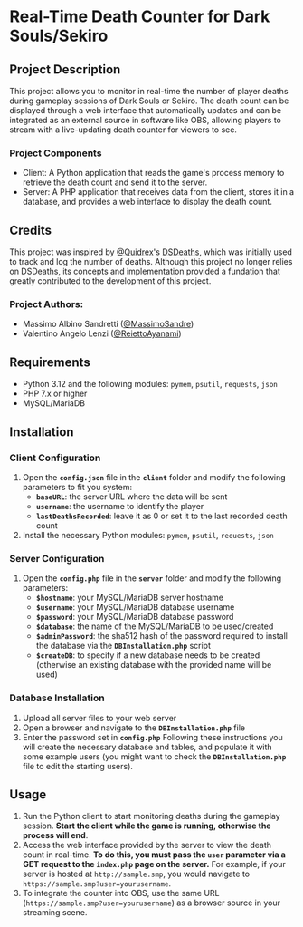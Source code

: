# Real-Time Death Counter for Dark Souls/Sekiro

## Project Description
This project allows you to monitor in real-time the number of player deaths during gameplay sessions of Dark Souls or Sekiro. The death count can be displayed through a web interface that automatically updates and can be integrated as an external source in software like OBS, allowing players to stream with a live-updating death counter for viewers to see.

### Project Components
- Client: A Python application that reads the game's process memory to retrieve the death count and send it to the server.
- Server: A PHP application that receives data from the client, stores it in a database, and provides a web interface to display the death count. 

## Credits
This project was inspired by [@Quidrex](https://github.com/Quidrex)'s [DSDeaths](https://github.com/Quidrex/DSDeaths), which was initially used to track and log the number of deaths. Although this project no longer relies on DSDeaths, its concepts and implementation provided a fundation that greatly contributed to the development of this project.

### Project Authors:
- Massimo Albino Sandretti ([@MassimoSandre](https://github.com/MassimoSandre))
- Valentino Angelo Lenzi ([@ReiettoAyanami](https://github.com/ReiettoAyanami))

## Requirements
- Python 3.12 and the following modules: `pymem`, `psutil`, `requests`, `json`
- PHP 7.x or higher
- MySQL/MariaDB

## Installation
### Client Configuration
1. Open the **`config.json`** file in the **`client`** folder and modify the following parameters to fit you system:
    - **`baseURL`**: the server URL where the data will be sent
    - **`username`**: the username to identify the player
    - **`lastDeathsRecorded`**: leave it as 0 or set it to the last recorded death count
2. Install the necessary Python modules: `pymem`, `psutil`, `requests`, `json`

### Server Configuration
1. Open the **`config.php`** file in the **`server`** folder and modify the following parameters:
    - **`$hostname`**: your MySQL/MariaDB server hostname
    - **`$username`**: your MySQL/MariaDB database username
    - **`$password`**: your MySQL/MariaDB database password
    - **`$database`**: the name of the MySQL/MariaDB to be used/created
    - **`$adminPassword`**: the sha512 hash of the password required to install the database via the **`DBInstallation.php`** script
    - **`$createDB`**: to specify if a new database needs to be created (otherwise an existing database with the provided name will be used)

### Database Installation
1. Upload all server files to your web server
2. Open a browser and navigate to the **`DBInstallation.php`** file
3. Enter the password set in **`config.php`**
Following these instructions you will create the necessary database and tables, and populate it with some example users (you might want to check the **`DBInstallation.php`** file to edit the starting users).

## Usage
1. Run the Python client to start monitoring deaths during the gameplay session. **Start the client while the game is running, otherwise the process will end**.
2. Access the web interface provided by the server to view the death count in real-time. **To do this, you must pass the `user` parameter via a GET request to the `index.php` page on the server.** For example, if your server is hosted at `http://sample.smp`, you would navigate to `https://sample.smp?user=yourusername`.
3. To integrate the counter into OBS, use the same URL (`https://sample.smp?user=yourusername`) as a browser source in your streaming scene.